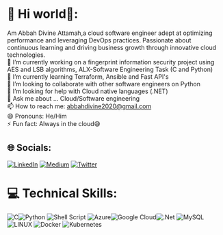 # 💫 Hi world👋:
Am Abbah Divine Attamah,a cloud software engineer adept at optimizing performance and leveraging DevOps practices. Passionate about continuous learning and driving business growth through innovative cloud technologies.<br>
🔭 I’m currently working on a fingerprint information security project using AES and LSB algorithms, ALX-Software Engineering Task (C and Python)<br>🌱 I’m currently learning Terraform, Ansible and Fast API's<br>👯 I’m looking to collaborate with other software engineers on Python<br>🤔 I’m looking for help with Cloud native languages (.NET)<br>💬 Ask me about ... Cloud/Software engineering<br>📫 How to reach me: abbahdivine2020@gmail.com<br>😄 Pronouns: He/Him<br>⚡ Fun fact: Always in the cloud😅<br>


## 🌐 Socials:
[![LinkedIn](https://img.shields.io/badge/LinkedIn-%230077B5.svg?logo=linkedin&logoColor=white)](https://linkedin.com/in/https://www.linkedin.com/in/AbbahAttamah) [![Medium](https://img.shields.io/badge/Medium-12100E?logo=medium&logoColor=white)](https://medium.com/@https://medium.com/@abbahdivine2020) [![Twitter](https://img.shields.io/badge/Twitter-%231DA1F2.svg?logo=Twitter&logoColor=white)](https://twitter.com/https://twitter.com/Cloud_Mamba) 

# 💻 Technical Skills:
![C](https://img.shields.io/badge/c-%2300599C.svg?style=for-the-badge&logo=c&logoColor=white)![Python](https://img.shields.io/badge/python-3670A0?style=for-the-badge&logo=python&logoColor=ffdd54) ![Shell Script](https://img.shields.io/badge/shell_script-%23121011.svg?style=for-the-badge&logo=gnu-bash&logoColor=white) ![Azure](https://img.shields.io/badge/azure-%230072C6.svg?style=for-the-badge&logo=azure-devops&logoColor=white)![Google Cloud](https://img.shields.io/badge/Google%20Cloud-%234285F4.svg?style=for-the-badge&logo=google-cloud&logoColor=white)![.Net](https://img.shields.io/badge/.NET-5C2D91?style=for-the-badge&logo=.net&logoColor=white) ![MySQL](https://img.shields.io/badge/mysql-%2300f.svg?style=for-the-badge&logo=mysql&logoColor=white)  ![LINUX](https://img.shields.io/badge/Linux-FCC624?style=for-the-badge&logo=linux&logoColor=black) ![Docker](https://img.shields.io/badge/docker-%230db7ed.svg?style=for-the-badge&logo=docker&logoColor=white) ![Kubernetes](https://img.shields.io/badge/kubernetes-%23326ce5.svg?style=for-the-badge&logo=kubernetes&logoColor=white)
